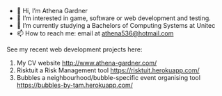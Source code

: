 - 👋 Hi, I’m Athena Gardner
- 👀 I’m interested in game, software or web development and testing.
- 🌱 I’m currently studying a Bachelors of Computing Systems at Unitec
- 📫 How to reach me: email at athena536@hotmail.com

See my recent web development projects here: 
1. My CV website http://www.athena-gardner.com/
2. Risktuit a Risk Management tool https://risktuit.herokuapp.com/
3. Bubbles a neighbourhood/bubble-specific event organising tool https://bubbles-by-tam.herokuapp.com/
